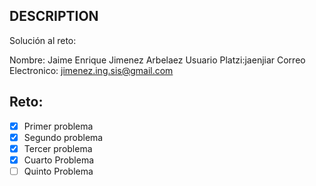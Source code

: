 ## DESCRIPTION

Solución al reto:

Nombre: Jaime Enrique Jimenez Arbelaez
Usuario Platzi:jaenjiar
Correo Electronico: jimenez.ing.sis@gmail.com

## Reto:

- [X] Primer problema
- [X] Segundo problema
- [X] Tercer problema
- [X] Cuarto Problema
- [ ] Quinto Problema
